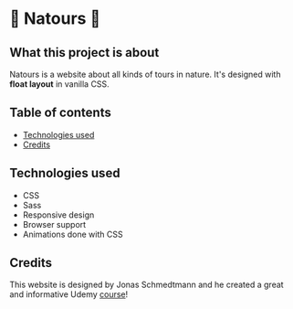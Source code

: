 # :sunflower: Natours :sunflower:

## What this project is about

Natours is a website about all kinds of tours in nature. It's designed with **float layout** in vanilla CSS.

## Table of contents

* [Technologies used](#technologies-used)
* [Credits](#credits)

## Technologies used

- CSS
- Sass
- Responsive design
- Browser support
- Animations done with CSS 

## Credits


This website is designed by Jonas Schmedtmann and he created a great and informative Udemy [course](https://www.udemy.com/course/advanced-css-and-sass/)! 
